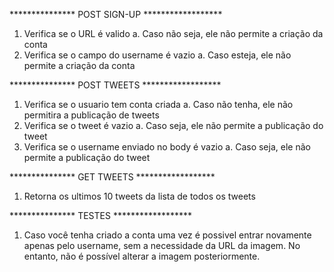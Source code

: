 *************** POST SIGN-UP ******************
1. Verifica se o URL é valido
    a. Caso não seja, ele não permite a criação da conta
2. Verifica se o campo do username é vazio
    a. Caso esteja, ele não permite a criação da conta


*************** POST TWEETS ******************
1. Verifica se o usuario tem conta criada
    a. Caso não tenha, ele não permitira a publicação de tweets
2. Verifica se o tweet é vazio
    a. Caso seja, ele não permite a publicação do tweet
3. Verifica se o username enviado no body é vazio
    a. Caso seja, ele não permite a publicação do tweet

*************** GET TWEETS ******************
1. Retorna os ultimos 10 tweets da lista de todos os tweets


*************** TESTES ******************
1. Caso você tenha criado a conta uma vez é possivel entrar novamente
apenas pelo username, sem a necessidade da URL da imagem. No entanto,
não é possível alterar a imagem posteriormente.


